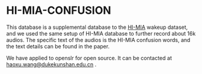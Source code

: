 # HI-MIA-CONFUSION

This database is a supplemental database to the [HI-MIA](https://arxiv.org/abs/1912.01231v1) wakeup dataset, and we used the same setup of HI-MIA database to further record about 16k audios. The specific text of the audios is the HI-MIA confusion words, and the text details can be found in the paper.

We have applied to openslr for open source.
It can be contacted at haoxu.wang@dukekunshan.edu.cn .